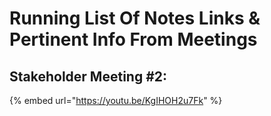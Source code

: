 # Running List Of Notes Links & Pertinent Info From Meetings

## Stakeholder Meeting \#2:

{% embed url="https://youtu.be/KgIHOH2u7Fk" %}




